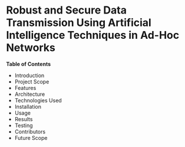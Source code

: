 # Robust and Secure Data Transmission Using Artificial Intelligence Techniques in Ad-Hoc Networks
**Table of Contents**
 - Introduction
 - Project Scope
 - Features
 - Architecture
 - Technologies Used
 - Installation
 - Usage
 - Results
 - Testing
 - Contributors
 - Future Scope
